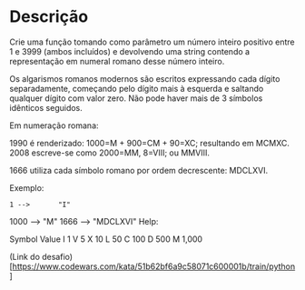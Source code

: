 # Descrição
Crie uma função tomando como parâmetro um número inteiro positivo entre 1 e 3999 (ambos incluídos) e devolvendo uma string contendo a representação em numeral romano desse número inteiro.

Os algarismos romanos modernos são escritos expressando cada dígito separadamente, começando pelo dígito mais à esquerda e saltando qualquer dígito com valor zero. Não pode haver mais de 3 símbolos idênticos seguidos.

Em numeração romana:

1990 é renderizado: 1000=M + 900=CM + 90=XC; resultando em MCMXC.
2008 escreve-se como 2000=MM, 8=VIII; ou MMVIII.

1666 utiliza cada símbolo romano por ordem decrescente: MDCLXVI.

Exemplo:

    1 -->       "I"
1000 -->       "M"
1666 --> "MDCLXVI"
Help:

Symbol    Value
I          1
V          5
X          10
L          50
C          100
D          500
M          1,000

(Link do desafio)[https://www.codewars.com/kata/51b62bf6a9c58071c600001b/train/python]